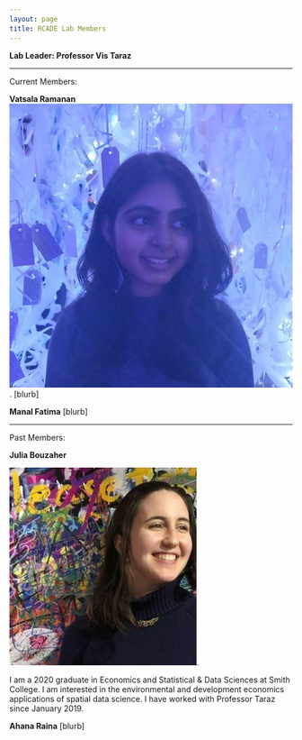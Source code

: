 ```yaml
---
layout: page
title: RCADE Lab Members
---
```


**Lab Leader: Professor Vis Taraz**

---

Current Members:

**Vatsala Ramanan**
![photo of vatsala](img/vatsala.jpg).
[blurb]

**Manal Fatima**
[blurb]


---

Past Members: 

**Julia Bouzaher**

![photo of julia](img/julia.jpg).

I am a 2020 graduate in Economics and Statistical & Data Sciences at Smith College. I am interested in the environmental and development economics applications of spatial data science. I have worked with Professor Taraz since January 2019.

**Ahana Raina**
[blurb]

